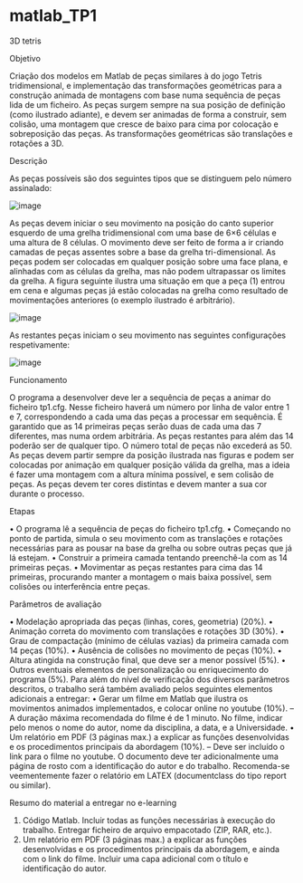 # matlab_TP1
3D tetris


Objetivo

Criação dos modelos em Matlab de peças similares à do jogo Tetris tridimensional, e implementação das transformações geométricas para a construção animada de montagens com base numa
sequência de peças lida de um ficheiro. As peças surgem sempre na sua posição de definição
(como ilustrado adiante), e devem ser animadas de forma a construir, sem colisão, uma montagem que cresce de baixo para cima por colocação e sobreposição das peças. As transformações
geométricas são translações e rotações a 3D.

Descrição

As peças possíveis são dos seguintes tipos que se distinguem pelo número assinalado:

![image](https://github.com/user-attachments/assets/09eb28e2-5df7-4232-929d-99d1c9fff826)

As peças devem iniciar o seu movimento na posição do canto superior esquerdo de uma grelha
tridimensional com uma base de 6×6 células e uma altura de 8 células. O movimento deve ser feito
de forma a ir criando camadas de peças assentes sobre a base da grelha tri-dimensional. As peças
podem ser colocadas em qualquer posição sobre uma face plana, e alinhadas com as células da
grelha, mas não podem ultrapassar os limites da grelha. A figura seguinte ilustra uma situação em
que a peça (1) entrou em cena e algumas peças já estão colocadas na grelha como resultado de
movimentações anteriores (o exemplo ilustrado é arbitrário).

![image](https://github.com/user-attachments/assets/7db47cf4-54a7-421f-b7b7-8f02771190df)

As restantes peças iniciam o seu movimento nas seguintes configurações respetivamente:

![image](https://github.com/user-attachments/assets/fc6d2d77-d247-4513-b2a9-acbbd4927c0c)


Funcionamento

O programa a desenvolver deve ler a sequência de peças a animar do ficheiro tp1.cfg. Nesse
ficheiro haverá um número por linha de valor entre 1 e 7, correspondendo a cada uma das peças
a processar em sequência. É garantido que as 14 primeiras peças serão duas de cada uma das
7 diferentes, mas numa ordem arbitrária. As peças restantes para além das 14 poderão ser de
qualquer tipo. O número total de peças não excederá as 50.
As peças devem partir sempre da posição ilustrada nas figuras e podem ser colocadas por animação em qualquer posição válida da grelha, mas a ideia é fazer uma montagem com a altura
mínima possível, e sem colisão de peças. As peças devem ter cores distintas e devem manter a sua
cor durante o processo.

Etapas

• O programa lê a sequência de peças do ficheiro tp1.cfg.
• Começando no ponto de partida, simula o seu movimento com as translações e rotações
necessárias para as pousar na base da grelha ou sobre outras peças que já lá estejam.
• Construir a primeira camada tentando preenchê-la com as 14 primeiras peças.
• Movimentar as peças restantes para cima das 14 primeiras, procurando manter a montagem o
mais baixa possível, sem colisões ou interferência entre peças.

Parâmetros de avaliação

• Modelação apropriada das peças (linhas, cores, geometria) (20%).
• Animação correta do movimento com translações e rotações 3D (30%).
• Grau de compactação (mínimo de células vazias) da primeira camada com 14 peças (10%).
• Ausência de colisões no movimento de peças (10%).
• Altura atingida na construção final, que deve ser a menor possível (5%).
• Outros eventuais elementos de personalização ou enriquecimento do programa (5%).
Para além do nível de verificação dos diversos parâmetros descritos, o trabalho será também
avaliado pelos seguintes elementos adicionais a entregar:
• Gerar um filme em Matlab que ilustra os movimentos animados implementados, e colocar online no youtube (10%).
– A duração máxima recomendada do filme é de 1 minuto. No filme, indicar pelo menos o
nome do autor, nome da disciplina, a data, e a Universidade.
• Um relatório em PDF (3 páginas max.) a explicar as funções desenvolvidas e os procedimentos
principais da abordagem (10%).
– Deve ser incluído o link para o filme no youtube. O documento deve ter adicionalmente
uma página de rosto com a identificação do autor e do trabalho. Recomenda-se veementemente fazer o relatório em LATEX (documentclass do tipo report ou similar).

Resumo do material a entregar no e-learning

1. Código Matlab. Incluir todas as funções necessárias à execução do trabalho. Entregar ficheiro de
arquivo empacotado (ZIP, RAR, etc.).
2. Um relatório em PDF (3 páginas max.) a explicar as funções desenvolvidas e os procedimentos
principais da abordagem, e ainda com o link do filme. Incluir uma capa adicional com o título e
identificação do autor.
